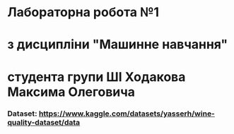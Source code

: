 # Лабораторна робота №1 
# з дисципліни "Машинне навчання"
# студента групи ШІ Ходакова Максима Олеговича

### Dataset: https://www.kaggle.com/datasets/yasserh/wine-quality-dataset/data

